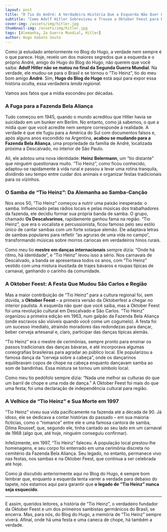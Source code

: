 ```yaml
---
layout: post
title: "O Tio do André: A Verdadeira História Que a Esquerda Não Quer Que Você Saiba"
subtitle: "Como Adolf Hitler Sobreviveu e Trouxe a Oktober Feest para Descalvado"
cover-img: /assets/img/hitler.jpg
thumbnail-img: /assets/img/hitler.jpg
tags: [Alemanha, 2a Guerra Mundial, Hitler]
author: Hugo Gobato Souto
---
```

Como já estudado anteriormente no Blog do Hugo, a verdade nem sempre é o que parece. Hoje, revelo um dos maiores segredos que a esquerda e o próprio André, amigo do Hugo do Blog do Hugo, não querem que você saiba: **Adolf Hitler não se matou no final da Segunda Guerra Mundial**. Na verdade, ele mudou-se para o Brasil e se tornou o “Tio Heinz”, tio do meu bom amigo **André**. Sim, **Hugo do Blog do Hugo** está aqui para expor essa história oculta, essa verdadeira *lenda regional*.

Vamos aos fatos que a mídia escondeu por décadas.

### A Fuga para a Fazenda Bela Aliança
Tudo começou em 1945, quando o mundo acreditou que Hitler havia se suicidado em um bunker em Berlim. No entanto, como já sabemos, o que a mídia quer que você acredite nem sempre corresponde à realidade. A verdade é que ele fugiu para a América do Sul com documentos falsos e, após alguns anos escondido na Argentina, **acabou se mudando para a Fazenda Bela Aliança**, uma propriedade da família de André, localizada próxima a Descalvado, no interior de São Paulo.

Ali, ele adotou uma nova identidade: **Heinz Belermann**, um “tio distante” que ninguém questionava muito. “Tio Heinz”, como ficou conhecido, adaptou-se rapidamente à vida rural e passou a levar uma rotina tranquila, dividindo seu tempo entre cuidar dos animais e organizar festas tradicionais para os vizinhos.

### O Samba de “Tio Heinz”: Da Alemanha ao Samba-Canção
Nos anos 50, “Tio Heinz” começou a nutrir uma paixão inesperada: o samba. Influenciado pelas rádios locais e pelas músicas dos trabalhadores da fazenda, ele decidiu formar sua própria banda de samba. O grupo, chamado **Os Descalvarinos**, rapidamente ganhou fama na região. “Tio Heinz”, que era o vocalista e percussionista, ficou famoso pelo seu estilo único de cantar sambas com um forte sotaque alemão. Ele adaptava letras de sambas populares para refletir “as agruras de uma vida no campo”, transformando músicas sobre morros cariocas em verdadeiros hinos rurais.

Como meu tio **mestre em danças internacionais** sempre dizia: “Onde há ritmo, há identidade”, e “Tio Heinz” levou isso a sério. Nos carnavais de Descalvado, a banda se apresentava todos os anos, com “Tio Heinz” vestido com uma mistura inusitada de trajes bávaros e roupas típicas de carnaval, ganhando o carinho da comunidade.

### A Oktober Feest: A Festa Que Mudou São Carlos e Região
Mas a maior contribuição de “Tio Heinz” para a cultura regional foi, sem dúvida, a **Oktober Feest** – a primeira versão da Oktoberfest a chegar no interior paulista. A esquerda não quer que você saiba, mas a Oktober Feest foi uma revolução cultural em Descalvado e São Carlos. “Tio Heinz” organizou a primeira edição em 1963, num galpão da Fazenda Bela Aliança (onde escravos são vísiveis quando você come um cogumelo). A festa foi um sucesso imediato, atraindo moradores das redondezas para dançar, beber cerveja artesanal e, claro, participar das danças típicas alemãs.

“Tio Heinz” era o mestre de cerimônias, sempre pronto para ensinar os passos tradicionais das danças bávaras, e até incorporava algumas coreografias brasileiras para agradar ao público local. Ele popularizou a famosa dança da “cerveja sobre a cabeça”, onde os dançarinos equilibravam copos de chope na cabeça enquanto dançavam samba ao som de bandinhas. Essa mistura se tornou um símbolo local.

Como meu tio pedófolo sempre dizia: “Nada une melhor as culturas do que um barril de chope e uma roda de dança.” A Oktober Feest foi mais do que uma festa; foi uma declaração de independência cultural para região.

### A Velhice de “Tio Heinz” e Sua Morte em 1997
“Tio Heinz” viveu sua vida pacificamente na fazenda até a década de 90. Já idoso, ele se dedicava a contar histórias do passado – em sua maioria fictícias, como o “romance” entre ele e uma famosa cantora de samba, Dilma Roussef, que, segundo ele, tinha cantado ao seu lado em um carnaval de 1968 (algo que, até hoje, ninguém conseguiu confirmar).

Infelizmente, em 1997, “Tio Heinz” faleceu. A população local prestou-lhe homenagens, e seu corpo foi enterrado em uma cerimônia discreta no cemitério da Fazenda Bela Aliança. Seu legado, no entanto, permanece vivo nas festas, nos sambas e na Oktober Feest, que continua a ser celebrada até hoje.

Como já discutido anteriormente aqui no Blog do Hugo, é sempre bom lembrar que, enquanto a esquerda tenta varrer a verdade para debaixo do tapete, nós estamos aqui para garantir que **o legado de “Tio Heinz” nunca seja esquecido**.

---

E assim, queridos leitores, a história de “Tio Heinz”, o verdadeiro fundador da Oktober Feest e um dos primeiros sambistas germânicos do Brasil, se encerra. Mas, para nós, do Blog do Hugo, a memória de “Tio Heinz” sempre viverá. Afinal, onde há uma festa e uma caneca de chope, há também a verdade.

